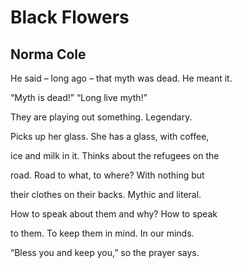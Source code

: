 # Black Flowers
## Norma Cole
He said – long ago – that
myth was dead. He meant it.

“Myth is dead!”
“Long live myth!”

They are playing out
something. Legendary.

Picks up her glass. She
has a glass, with coffee,

ice and milk in it. Thinks
about the refugees on the

road. Road to what, to
where? With nothing but

their clothes on their backs.
Mythic and literal.

How to speak about them
and why? How to speak

to them. To keep them
in mind. In our minds.

“Bless you and keep you,”
so the prayer says.